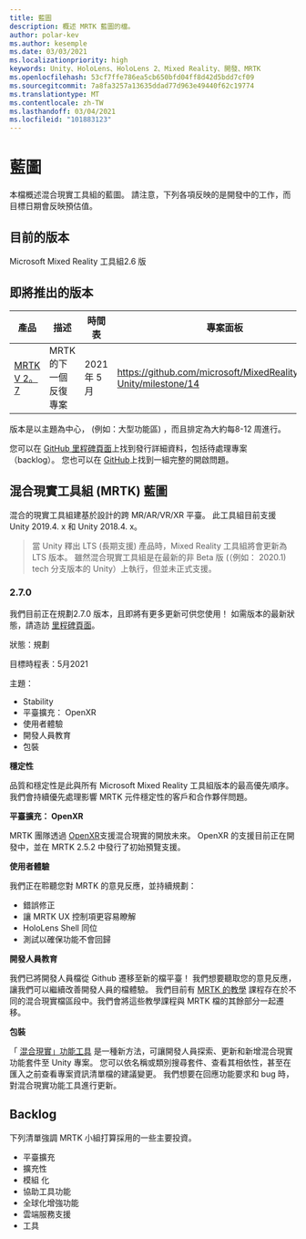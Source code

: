 ```yaml
---
title: 藍圖
description: 概述 MRTK 藍圖的檔。
author: polar-kev
ms.author: kesemple
ms.date: 03/03/2021
ms.localizationpriority: high
keywords: Unity、HoloLens、HoloLens 2、Mixed Reality、開發、MRTK
ms.openlocfilehash: 53cf7ffe786ea5cb650bfd04ff8d42d5bdd7cf09
ms.sourcegitcommit: 7a8fa3257a13635ddad77d963e49440f62c19774
ms.translationtype: MT
ms.contentlocale: zh-TW
ms.lasthandoff: 03/04/2021
ms.locfileid: "101883123"
---
```

# <a name="roadmap"></a>藍圖

本檔概述混合現實工具組的藍圖。 請注意，下列各項反映的是開發中的工作，而目標日期會反映預估值。

## <a name="current-release"></a>目前的版本

Microsoft Mixed Reality 工具組2.6 版

## <a name="upcoming-releases"></a>即將推出的版本

| 產品 | 描述 | 時間表 | 專案面板 |
| --- | --- | --- | --- |
| [MRTK V 2。7](#270) | MRTK 的下一個反復專案 | 2021 年 5 月 | https://github.com/microsoft/MixedRealityToolkit-Unity/milestone/14 |

版本是以主題為中心， (例如：大型功能區) ，而且排定為大約每8-12 周進行。

您可以在 [GitHub 里程碑頁面](https://github.com/Microsoft/MixedRealityToolkit-Unity/milestones)上找到發行詳細資料，包括待處理專案（backlog）。 您也可以在 [GitHub](https://github.com/microsoft/MixedRealityToolkit-Unity/issues)上找到一組完整的開啟問題。

## <a name="mixed-reality-toolkit-mrtk-roadmap"></a>混合現實工具組 (MRTK) 藍圖

混合的現實工具組建基於設計的跨 MR/AR/VR/XR 平臺。 此工具組目前支援 Unity 2019.4. x 和 Unity 2018.4. x。

> 當 Unity 釋出 LTS (長期支援) 產品時，Mixed Reality 工具組將會更新為 LTS 版本。 雖然混合現實工具組是在最新的非 Beta 版 (（例如： 2020.1) tech 分支版本的 Unity）上執行，但並未正式支援。

### <a name="270"></a>2.7.0

我們目前正在規劃2.7.0 版本，且即將有更多更新可供您使用！
如需版本的最新狀態，請造訪 [里程碑頁面](https://github.com/microsoft/MixedRealityToolkit-Unity/milestone/14)。

狀態：規劃

目標時程表：5月2021

主題：

- Stability 
- 平臺擴充： OpenXR
- 使用者體驗
- 開發人員教育
- 包裝

**穩定性**

品質和穩定性是此與所有 Microsoft Mixed Reality 工具組版本的最高優先順序。 我們會持續優先處理影響 MRTK 元件穩定性的客戶和合作夥伴問題。

**平臺擴充： OpenXR**

MRTK 團隊透過 [OpenXR](https://techcommunity.microsoft.com/t5/mixed-reality-blog/moving-forward-to-openxr/ba-p/1825672)支援混合現實的開放未來。 OpenXR 的支援目前正在開發中，並在 MRTK 2.5.2 中發行了初始預覽支援。

**使用者體驗**

我們正在聆聽您對 MRTK 的意見反應，並持續規劃：

- 錯誤修正
- 讓 MRTK UX 控制項更容易瞭解
- HoloLens Shell 同位
- 測試以確保功能不會回歸

**開發人員教育**

我們已將開發人員檔從 Github 遷移至新的檔平臺！ 我們想要聽取您的意見反應，讓我們可以繼續改善開發人員的檔體驗。
我們目前有 [MRTK 的教學](https://docs.microsoft.com/windows/mixed-reality/develop/unity/tutorials) 課程存在於不同的混合現實檔區段中。我們會將這些教學課程與 MRTK 檔的其餘部分一起遷移。 

**包裝**

「 [混合現實」功能工具](https://docs.microsoft.com/windows/mixed-reality/develop/unity/welcome-to-mr-feature-tool) 是一種新方法，可讓開發人員探索、更新和新增混合現實功能套件至 Unity 專案。 您可以依名稱或類別搜尋套件、查看其相依性，甚至在匯入之前查看專案資訊清單檔的建議變更。 我們想要在回應功能要求和 bug 時，對混合現實功能工具進行更新。

## <a name="backlog"></a>Backlog

下列清單強調 MRTK 小組打算採用的一些主要投資。

- 平臺擴充
- 擴充性
- 模組 化
- 協助工具功能
- 全球化增強功能
- 雲端服務支援
- 工具
